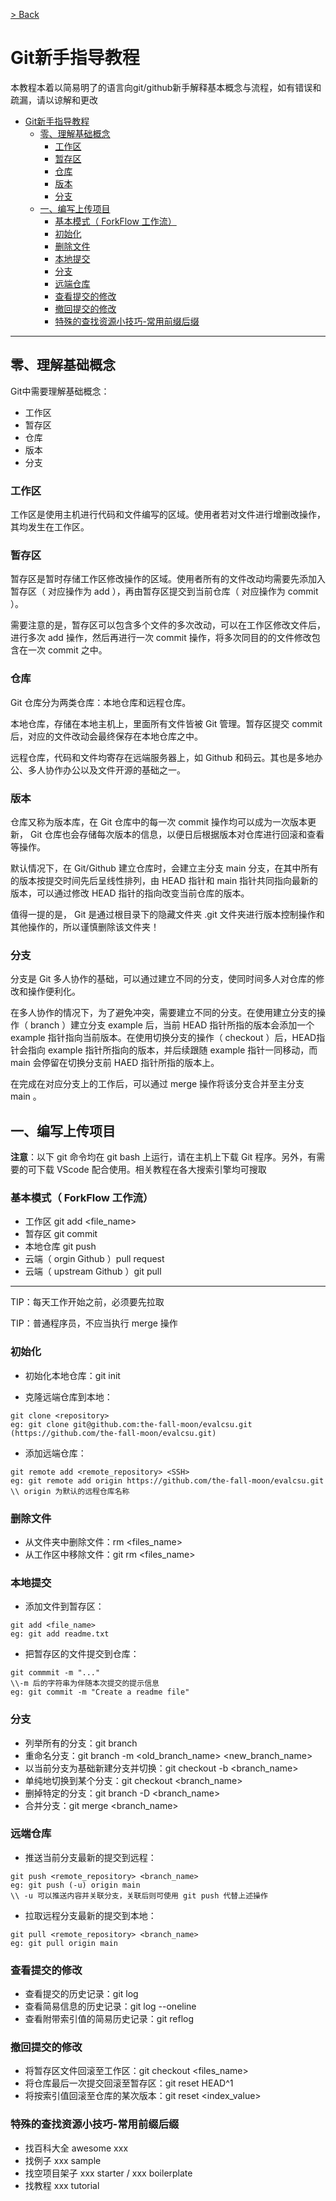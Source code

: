 
[> Back](./git-helper/README.md)
# Git新手指导教程
本教程本着以简易明了的语言向git/github新手解释基本概念与流程，如有错误和疏漏，请以谅解和更改
<!-- TOC -->

- [Git新手指导教程](#git新手指导教程)
	- [零、理解基础概念](#零理解基础概念)
		- [工作区](#工作区)
		- [暂存区](#暂存区)
		- [仓库](#仓库)
		- [版本](#版本)
		- [分支](#分支)
	- [一、编写上传项目](#一编写上传项目)
		- [基本模式（ ForkFlow 工作流）](#基本模式-forkflow-工作流)
		- [初始化](#初始化)
		- [删除文件](#删除文件)
		- [本地提交](#本地提交)
		- [分支](#分支-1)
		- [远端仓库](#远端仓库)
		- [查看提交的修改](#查看提交的修改)
		- [撤回提交的修改](#撤回提交的修改)
		- [特殊的查找资源小技巧-常用前缀后缀](#特殊的查找资源小技巧-常用前缀后缀)

<!-- /TOC -->
--------------------
## 零、理解基础概念
Git中需要理解基础概念：
- 工作区
- 暂存区
- 仓库
- 版本
- 分支

### 工作区

工作区是使用主机进行代码和文件编写的区域。使用者若对文件进行增删改操作，其均发生在工作区。

### 暂存区

暂存区是暂时存储工作区修改操作的区域。使用者所有的文件改动均需要先添加入暂存区（ 对应操作为 add ），再由暂存区提交到当前仓库（ 对应操作为 commit ）。
	
需要注意的是，暂存区可以包含多个文件的多次改动，可以在工作区修改文件后，进行多次 add 操作，然后再进行一次 commit 操作，将多次同目的的文件修改包含在一次 commit 之中。

### 仓库

Git 仓库分为两类仓库：本地仓库和远程仓库。

本地仓库，存储在本地主机上，里面所有文件皆被 Git 管理。暂存区提交 commit 后，对应的文件改动会最终保存在本地仓库之中。

远程仓库，代码和文件均寄存在远端服务器上，如 Github 和码云。其也是多地办公、多人协作办公以及文件开源的基础之一。


### 版本

仓库又称为版本库，在 Git 仓库中的每一次 commit 操作均可以成为一次版本更新， Git 仓库也会存储每次版本的信息，以便日后根据版本对仓库进行回滚和查看等操作。

默认情况下，在 Git/Github 建立仓库时，会建立主分支 main 分支，在其中所有的版本按提交时间先后呈线性排列，由 HEAD 指针和 main 指针共同指向最新的版本，可以通过修改 HEAD 指针的指向改变当前仓库的版本。
	
值得一提的是， Git 是通过根目录下的隐藏文件夹 .git 文件夹进行版本控制操作和其他操作的，所以谨慎删除该文件夹！

### 分支

分支是 Git 多人协作的基础，可以通过建立不同的分支，使同时间多人对仓库的修改和操作便利化。

在多人协作的情况下，为了避免冲突，需要建立不同的分支。在使用建立分支的操作（ branch ）建立分支 example 后，当前 HEAD 指针所指的版本会添加一个 example 指针指向当前版本。在使用切换分支的操作（ checkout ）后，HEAD指针会指向 example 指针所指向的版本，并后续跟随 example 指针一同移动，而 main 会停留在切换分支前 HAED 指针所指的版本上。

在完成在对应分支上的工作后，可以通过 merge 操作将该分支合并至主分支 main 。

## 一、编写上传项目

**注意**：以下 git 命令均在 git bash 上运行，请在主机上下载 Git 程序。另外，有需要的可下载 VScode 配合使用。相关教程在各大搜索引擎均可搜取

### 基本模式（ ForkFlow 工作流）

- 工作区 git add <file_name>
- 暂存区 git commit
- 本地仓库 git push
- 云端（ orgin Github ）pull request
- 云端（ upstream Github ）git pull
***
TIP：每天工作开始之前，必须要先拉取

TIP：普通程序员，不应当执行 merge 操作

### 初始化

- 初始化本地仓库：git init

- 克隆远端仓库到本地：
```
git clone <repository>
eg: git clone git@github.com:the-fall-moon/evalcsu.git
(https://github.com/the-fall-moon/evalcsu.git)
```
- 添加远端仓库：
```
git remote add <remote_repository> <SSH>
eg: git remote add origin https://github.com/the-fall-moon/evalcsu.git    
\\ origin 为默认的远程仓库名称
```

### 删除文件

- 从文件夹中删除文件：rm \<files_name>
- 从工作区中移除文件：git rm \<files_name>

### 本地提交

- 添加文件到暂存区：
```
git add <file_name>
eg: git add readme.txt
```

- 把暂存区的文件提交到仓库：
```
git commmit -m "..."     
\\-m 后的字符串为伴随本次提交的提示信息
eg: git commit -m "Create a readme file"
```

### 分支

- 列举所有的分支：git branch
- 重命名分支：git branch -m <old_branch_name> <new_branch_name>
- 以当前分支为基础新建分支并切换：git checkout -b <branch_name>
- 单纯地切换到某个分支：git checkout <branch_name>
- 删掉特定的分支：git branch -D <branch_name>
- 合并分支：git merge <branch_name>

### 远端仓库

- 推送当前分支最新的提交到远程：
```
git push <remote_repository> <branch_name>	
eg: git push (-u) origin main    
\\ -u 可以推送内容并关联分支，关联后则可使用 git push 代替上述操作
```

- 拉取远程分支最新的提交到本地：
```
git pull <remote_repository> <branch_name>	
eg: git pull origin main  
```

### 查看提交的修改

- 查看提交的历史记录：git log
- 查看简易信息的历史记录：git log --oneline
- 查看附带索引值的简易历史记录：git reflog


### 撤回提交的修改

- 将暂存区文件回滚至工作区：git checkout <files_name>
- 将仓库最后一次提交回滚至暂存区：git reset HEAD^1
- 将按索引值回滚至仓库的某次版本：git reset <index_value>


### 特殊的查找资源小技巧-常用前缀后缀

- 找百科大全 awesome xxx
- 找例子 xxx sample
- 找空项目架子 xxx starter / xxx boilerplate
- 找教程 xxx tutorial


